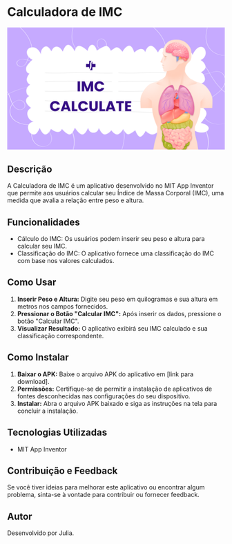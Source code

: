 # Calculadora de IMC

![Header](./Header.png)

## Descrição
A Calculadora de IMC é um aplicativo desenvolvido no MIT App Inventor que permite aos usuários calcular seu Índice de Massa Corporal (IMC), uma medida que avalia a relação entre peso e altura.

## Funcionalidades
- Cálculo do IMC: Os usuários podem inserir seu peso e altura para calcular seu IMC.
- Classificação do IMC: O aplicativo fornece uma classificação do IMC com base nos valores calculados.

## Como Usar
1. **Inserir Peso e Altura:** Digite seu peso em quilogramas e sua altura em metros nos campos fornecidos.
2. **Pressionar o Botão "Calcular IMC":** Após inserir os dados, pressione o botão "Calcular IMC".
3. **Visualizar Resultado:** O aplicativo exibirá seu IMC calculado e sua classificação correspondente.

## Como Instalar
1. **Baixar o APK:** Baixe o arquivo APK do aplicativo em [link para download].
2. **Permissões:** Certifique-se de permitir a instalação de aplicativos de fontes desconhecidas nas configurações do seu dispositivo.
3. **Instalar:** Abra o arquivo APK baixado e siga as instruções na tela para concluir a instalação.

## Tecnologias Utilizadas
- MIT App Inventor

## Contribuição e Feedback
Se você tiver ideias para melhorar este aplicativo ou encontrar algum problema, sinta-se à vontade para contribuir ou fornecer feedback.

## Autor
Desenvolvido por Julia.